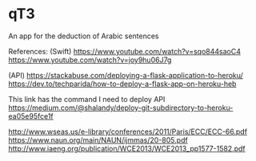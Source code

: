 # qT3
An app for the deduction of Arabic sentences

References:
(Swift)
https://www.youtube.com/watch?v=sqo844saoC4
https://www.youtube.com/watch?v=joy9hu06J7g

(API)
https://stackabuse.com/deploying-a-flask-application-to-heroku/
https://dev.to/techparida/how-to-deploy-a-flask-app-on-heroku-heb

This link has the command I need to deploy API
https://medium.com/@shalandy/deploy-git-subdirectory-to-heroku-ea05e95fce1f

http://www.wseas.us/e-library/conferences/2011/Paris/ECC/ECC-66.pdf
https://www.naun.org/main/NAUN/ijmmas/20-805.pdf
http://www.iaeng.org/publication/WCE2013/WCE2013_pp1577-1582.pdf
